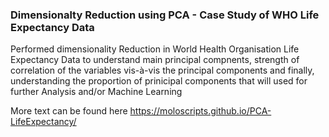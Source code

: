### Dimensionalty Reduction using PCA - Case Study of WHO Life Expectancy Data

Performed dimensionality Reduction in World Health Organisation Life Expectancy Data to understand main principal compnents, strength of correlation of the variables vis-à-vis the principal components and finally, understanding the proportion of prinicipal components that will used for further Analysis and/or Machine Learning

More text can be found here https://moloscripts.github.io/PCA-LifeExpectancy/
